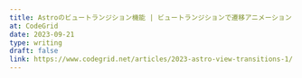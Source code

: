 ```yaml
---
title: Astroのビュートランジション機能 | ビュートランジションで遷移アニメーション
at: CodeGrid
date: 2023-09-21
type: writing
draft: false
link: https://www.codegrid.net/articles/2023-astro-view-transitions-1/
---
```

